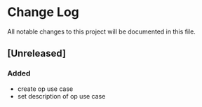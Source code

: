 # Change Log
All notable changes to this project will be documented in this file.

## [Unreleased]
### Added
- create op use case
- set description of op use case
